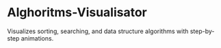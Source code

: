 # Alghoritms-Visualisator
Visualizes sorting, searching, and data structure algorithms with step-by-step animations.
